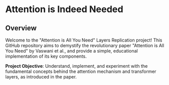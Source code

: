 # Attention is Indeed Needed

## Overview

Welcome to the "Attention is All You Need" Layers Replication project! This GitHub repository aims to demystify the revolutionary paper "Attention is All You Need" by Vaswani et al., and provide a simple, educational implementation of its key components.

**Project Objective**: Understand, implement, and experiment with the fundamental concepts behind the attention mechanism and transformer layers, as introduced in the paper.
